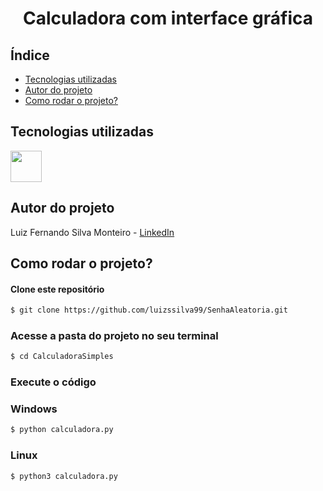 <h1 align="center"> Calculadora com interface gráfica </h1>

## Índice
- <a href="tecnologias">Tecnologias utilizadas</a>
- <a href="autores">Autor do projeto<a/>
- <a href="rodas">Como rodar o projeto?<a/>

## Tecnologias utilizadas

<img height="50" src="https://cdn.jsdelivr.net/gh/devicons/devicon/icons/python/python-original-wordmark.svg" />
          

## Autor do projeto

Luiz Fernando Silva Monteiro - [LinkedIn](https://www.linkedin.com/in/lf-monteiro/)

## Como rodar o projeto?

#### Clone este repositório
```bash
$ git clone https://github.com/luizssilva99/SenhaAleatoria.git
```
### Acesse a pasta do projeto no seu terminal
```bash
$ cd CalculadoraSimples
```
### Execute o código
### Windows
```bash
$ python calculadora.py
```
### Linux
```bash
$ python3 calculadora.py
```